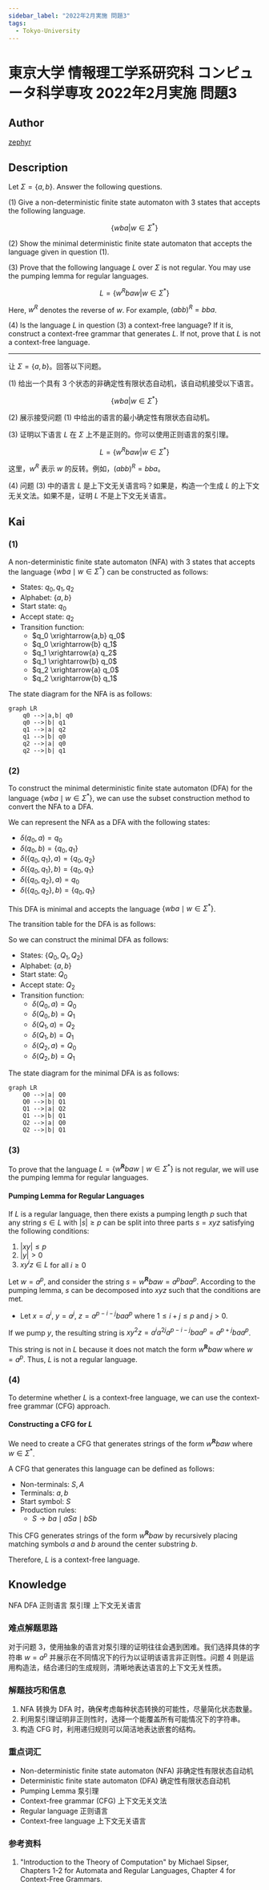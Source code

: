 ```yaml
---
sidebar_label: "2022年2月実施 問題3"
tags:
  - Tokyo-University
---
```

# 東京大学 情報理工学系研究科 コンピュータ科学専攻 2022年2月実施 問題3

## **Author**
[zephyr](https://inshi-notes.zephyr-zdz.space/)

## **Description**
Let $\Sigma = \{a,b\}$. Answer the following questions.

(1) Give a non-deterministic finite state automaton with 3 states that accepts the following language.

$$
\{wba | w \in \Sigma^*\}
$$

(2) Show the minimal deterministic finite state automaton that accepts the language given in question (1).

(3) Prove that the following language $L$ over $\Sigma$ is not regular. You may use the pumping lemma for regular languages.

$$
L = \{w^Rbaw | w \in \Sigma^*\}
$$

Here, $w^R$ denotes the reverse of $w$. For example, $(abb)^R = bba$.

(4) Is the language $L$ in question (3) a context-free language? If it is, construct a context-free grammar that generates $L$. If not, prove that $L$ is not a context-free language.

---

让 $\Sigma = \{a,b\}$。回答以下问题。

(1) 给出一个具有 3 个状态的非确定性有限状态自动机，该自动机接受以下语言。

$$
\{wba | w \in \Sigma^*\}
$$

(2) 展示接受问题 (1) 中给出的语言的最小确定性有限状态自动机。

(3) 证明以下语言 $L$ 在 $\Sigma$ 上不是正则的。你可以使用正则语言的泵引理。

$$
L = \{w^Rbaw | w \in \Sigma^*\}
$$

这里，$w^R$ 表示 $w$ 的反转。例如，$(abb)^R = bba$。

(4) 问题 (3) 中的语言 $L$ 是上下文无关语言吗？如果是，构造一个生成 $L$ 的上下文无关文法。如果不是，证明 $L$ 不是上下文无关语言。

## **Kai**
### (1)

A non-deterministic finite state automaton (NFA) with 3 states that accepts the language $\{wba \mid w \in \Sigma^*\}$ can be constructed as follows:

- States: $q_0, q_1, q_2$
- Alphabet: $\{a, b\}$
- Start state: $q_0$
- Accept state: $q_2$
- Transition function:
  - $q_0 \xrightarrow{a,b} q_0$
  - $q_0 \xrightarrow{b} q_1$
  - $q_1 \xrightarrow{a} q_2$
  - $q_1 \xrightarrow{b} q_0$
  - $q_2 \xrightarrow{a} q_0$
  - $q_2 \xrightarrow{b} q_1$

The state diagram for the NFA is as follows:

```mermaid
graph LR
    q0 -->|a,b| q0
    q0 -->|b| q1
    q1 -->|a| q2
    q1 -->|b| q0
    q2 -->|a| q0
    q2 -->|b| q1
```

### (2)

To construct the minimal deterministic finite state automaton (DFA) for the language $\{wba \mid w \in \Sigma^*\}$, we can use the subset construction method to convert the NFA to a DFA.

We can represent the NFA as a DFA with the following states:

- $\delta(q_0, a) = q_0$
- $\delta(q_0, b) = \{q_0, q_1\}$
- $\delta(\{q_0, q_1\}, a) = \{q_0, q_2\}$
- $\delta(\{q_0, q_1\}, b) = \{q_0, q_1\}$
- $\delta(\{q_0, q_2\}, a) = q_0$
- $\delta(\{q_0, q_2\}, b) = \{q_0, q_1\}$

This DFA is minimal and accepts the language $\{wba \mid w \in \Sigma^*\}$.

The transition table for the DFA is as follows:

So we can construct the minimal DFA as follows:

- States: $\{Q_0, Q_1, Q_2\}$
- Alphabet: $\{a, b\}$
- Start state: $Q_0$
- Accept state: $Q_2$
- Transition function:
  - $\delta(Q_0, a) = Q_0$
  - $\delta(Q_0, b) = Q_1$
  - $\delta(Q_1, a) = Q_2$
  - $\delta(Q_1, b) = Q_1$
  - $\delta(Q_2, a) = Q_0$
  - $\delta(Q_2, b) = Q_1$

The state diagram for the minimal DFA is as follows:

```mermaid
graph LR
    Q0 -->|a| Q0
    Q0 -->|b| Q1
    Q1 -->|a| Q2
    Q1 -->|b| Q1
    Q2 -->|a| Q0
    Q2 -->|b| Q1
```

### (3)

To prove that the language $L = \{w^{\mathbf{R}}baw \mid w \in \Sigma^*\}$ is not regular, we will use the pumping lemma for regular languages.

#### Pumping Lemma for Regular Languages

If $L$ is a regular language, then there exists a pumping length $p$ such that any string $s \in L$ with $|s| \geq p$ can be split into three parts $s = xyz$ satisfying the following conditions:

1. $|xy| \leq p$
2. $|y| > 0$
3. $xy^iz \in L$ for all $i \geq 0$

Let $w = a^p$, and consider the string $s = w^{\mathbf{R}}baw = a^p b a a^p$. According to the pumping lemma, $s$ can be decomposed into $xyz$ such that the conditions are met.

- Let $x = a^i$, $y = a^j$, $z = a^{p-i-j} b a a^p$ where $1 \leq i+j \leq p$ and $j > 0$.

If we pump $y$, the resulting string is $xy^2z = a^i a^{2j} a^{p-i-j} b a a^p = a^{p+j} b a a^p$.

This string is not in $L$ because it does not match the form $w^{\mathbf{R}}baw$ where $w = a^p$. Thus, $L$ is not a regular language.

### (4)

To determine whether $L$ is a context-free language, we can use the context-free grammar (CFG) approach.

#### Constructing a CFG for $L$

We need to create a CFG that generates strings of the form $w^{\mathbf{R}}baw$ where $w \in \Sigma^*$.

A CFG that generates this language can be defined as follows:

- Non-terminals: $S, A$
- Terminals: $a, b$
- Start symbol: $S$
- Production rules:
  - $S \rightarrow ba \mid a S a \mid b S b$

This CFG generates strings of the form $w^{\mathbf{R}}baw$ by recursively placing matching symbols $a$ and $b$ around the center substring $b$.

Therefore, $L$ is a context-free language.

## **Knowledge**

NFA DFA 正则语言 泵引理 上下文无关语言

### 难点解题思路

对于问题 3，使用抽象的语言对泵引理的证明往往会遇到困难。我们选择具体的字符串 $w = a^p$ 并展示在不同情况下的行为以证明该语言非正则性。问题 4 则是运用构造法，结合递归的生成规则，清晰地表达语言的上下文无关性质。

### 解题技巧和信息

1. NFA 转换为 DFA 时，确保考虑每种状态转换的可能性，尽量简化状态数量。
2. 利用泵引理证明非正则性时，选择一个能覆盖所有可能情况下的字符串。
3. 构造 CFG 时，利用递归规则可以简洁地表达嵌套的结构。

### 重点词汇

- Non-deterministic finite state automaton (NFA) 非确定性有限状态自动机
- Deterministic finite state automaton (DFA) 确定性有限状态自动机
- Pumping Lemma 泵引理
- Context-free grammar (CFG) 上下文无关文法
- Regular language 正则语言
- Context-free language 上下文无关语言

### 参考资料

1. "Introduction to the Theory of Computation" by Michael Sipser, Chapters 1-2 for Automata and Regular Languages, Chapter 4 for Context-Free Grammars.
